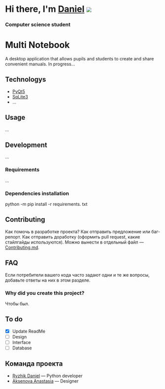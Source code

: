 # Hi there, I'm [Daniel](https://vk.com/ginger20) ![](https://github.com/blackcater/blackcater/raw/main/images/Hi.gif) 
### Computer science student

# Multi Notebook
A desktop application that allows pupils and students to create and share convenient manuals. In progress...


## Technologys
- [PyQt5](https://doc.qt.io/qtforpython/)
- [SqLite3](https://www.sqlite.org/docs.html)
- ...

## Usage
...


## Development
...

### Requirements
...

### Dependencies installation
python -m pip install -r requirements. txt

## Contributing
Как помочь в разработке проекта? Как отправить предложение или баг-репорт. Как отправить доработку (оформить pull request, какие стайлгайды используются). Можно вынести в отдельный файл — [Contributing.md](./CONTRIBUTING.md).

## FAQ 
Если потребители вашего кода часто задают одни и те же вопросы, добавьте ответы на них в этом разделе.

### Why did you create this project?
Чтобы был.

## To do
- [x] Update ReadMe
- [ ] Design
- [ ] Interface
- [ ] Database

## Команда проекта

- [Ryzhik Daniel](https://vk.com/ginger20) — Python developer
- [Aksenova Anastasia](https://vk.com/littlemeoww) — Designer

